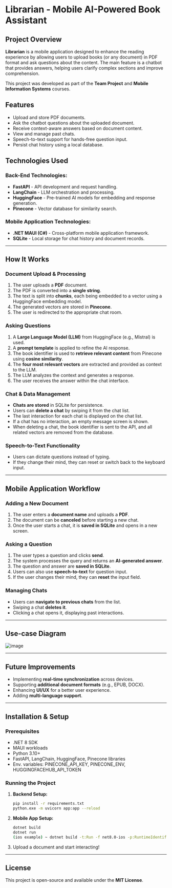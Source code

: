 # Librarian - Mobile AI-Powered Book Assistant

## Project Overview
**Librarian** is a mobile application designed to enhance the reading experience by allowing users to upload books (or any document) in PDF format and ask questions about the content. The main feature is a chatbot that provides answers, helping users clarify complex sections and improve comprehension.

This project was developed as part of the **Team Project** and **Mobile Information Systems** courses.

## Features
- Upload and store PDF documents.
- Ask the chatbot questions about the uploaded document.
- Receive context-aware answers based on document content.
- View and manage past chats.
- Speech-to-text support for hands-free question input.
- Persist chat history using a local database.

## Technologies Used

### Back-End Technologies:
- **FastAPI** - API development and request handling.
- **LangChain** - LLM orchestration and processing.
- **HuggingFace** - Pre-trained AI models for embedding and response generation.
- **Pinecone** - Vector database for similarity search.

### Mobile Application Technologies:
- **.NET MAUI (C#)** - Cross-platform mobile application framework.
- **SQLite** - Local storage for chat history and document records.

---

## How It Works

### Document Upload & Processing
1. The user uploads a **PDF** document.
2. The PDF is converted into a **single string**.
3. The text is split into **chunks**, each being embedded to a vector using a HuggingFace embedding model.
5. The generated vectors are stored in **Pinecone**.
6. The user is redirected to the appropriate chat room.

### Asking Questions
1. A **Large Language Model (LLM)** from HuggingFace (e.g., Mistral) is used.
2. A **prompt template** is applied to refine the AI response.
3. The book identifier is used to **retrieve relevant content** from Pinecone using **cosine similarity**.
4. The **four most relevant vectors** are extracted and provided as context to the LLM.
5. The LLM analyzes the context and generates a response.
6. The user receives the answer within the chat interface.

### Chat & Data Management
- **Chats are stored** in SQLite for persistence.
- Users can **delete a chat** by swiping it from the chat list.
- The last interaction for each chat is displayed on the chat list.
- If a chat has no interaction, an empty message screen is shown.
- When deleting a chat, the book identifier is sent to the API, and all related vectors are removed from the database.

### Speech-to-Text Functionality
- Users can dictate questions instead of typing.
- If they change their mind, they can reset or switch back to the keyboard input.

---

## Mobile Application Workflow

### Adding a New Document
1. The user enters a **document name** and uploads a **PDF**.
2. The document can be **canceled** before starting a new chat.
3. Once the user starts a chat, it is **saved in SQLite** and opens in a new screen.

### Asking a Question
1. The user types a question and clicks **send**.
2. The system processes the query and returns an **AI-generated answer**.
3. The question and answer are **saved in SQLite**.
4. Users can also use **speech-to-text** for question input.
5. If the user changes their mind, they can **reset** the input field.

### Managing Chats
- Users can **navigate to previous chats** from the list.
- Swiping a chat **deletes it**.
- Clicking a chat opens it, displaying past interactions.

---

## Use-case Diagram

![image](https://github.com/user-attachments/assets/c29e7ed8-367f-4b52-aa87-4785a9ff9715)

---

## Future Improvements
- Implementing **real-time synchronization** across devices.
- Supporting **additional document formats** (e.g., EPUB, DOCX).
- Enhancing **UI/UX** for a better user experience.
- Adding **multi-language support**.

---

## Installation & Setup
### Prerequisites
- .NET 8 SDK
- MAUI workloads
- Python 3.10+
- FastAPI, LangChain, HuggingFace, Pinecone libraries
- Env. variables: PINECONE_API_KEY, PINECONE_ENV, HUGGINGFACEHUB_API_TOKEN

### Running the Project
1. **Backend Setup:**
   ```sh
   pip install -r requirements.txt
   python.exe -m uvicorn app:app --reload
   ```
2. **Mobile App Setup:**
   ```sh
   dotnet build
   dotnet run
   (ios example) ~ dotnet build -t:Run -f net8.0-ios -p:RuntimeIdentifier=ios-arm64 -p:_DeviceName=MY_SPECIFIC_UDID
   ```
3. Upload a document and start interacting!

---

## License
This project is open-source and available under the **MIT License**.

